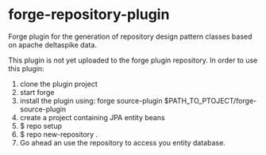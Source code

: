 forge-repository-plugin
=======================

Forge plugin for the generation of repository design pattern classes based on apache deltaspike data.

This plugin is not yet uploaded to the forge plugin repository. In order to use this plugin:

1. clone the plugin project
2. start forge
3. install the plugin using: forge source-plugin $PATH_TO_PTOJECT/forge-source-plugin
3. create a project containing JPA entity beans
4. $ repo setup
5. $ repo new-repository <package>.<JPAEntityBean>
6. Go ahead an use the repository to access you entity database.
